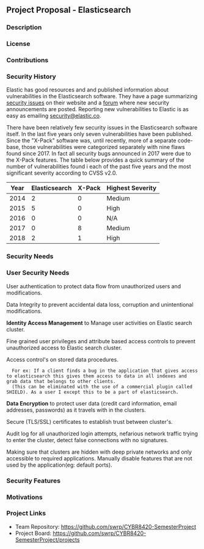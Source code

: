 ## Project Proposal - Elasticsearch 

### Description

### License

### Contributions

### Security History
Elastic has good resources and and published information about vulnerabilities in the Elasticsearch software.  They have a page summarizing [security issues](https://www.elastic.co/community/security) on their website and a [forum](https://discuss.elastic.co/c/security-announcements) where new security announcements are posted.  Reporting new vulnerabilities to Elastic is as easy as emailing security@elastic.co.  

There have been relatively few security issues in the Elasticsearch software itself.  In the last five years only seven vulnerabilities have been published.  Since the "X-Pack" software was, until recently, more of a separate code-base, those vulnerabilities were categorized separately with nine flaws found since 2017.  In fact all security bugs announced in 2017 were due to the X-Pack features.  The table below provides a quick summary of the number of vulnerabilities found i each of the past five years and the most significant severity according to CVSS v2.0. 

| Year | Elasticsearch | X-Pack | Highest Severity|
| ---- | ------------- | ------ | ----------------|
| 2014 | 2             | 0      | Medium          |
| 2015 | 5             | 0      | High            | 
| 2016 | 0             | 0      | N/A             |
| 2017 | 0             | 8      | Medium          |
| 2018 | 2             | 1      | High            |

### Security Needs

### User Security Needs
   
   User authentication to protect data flow from unauthorized users and modifications.
    
   Data Integrity to prevent accidental data loss, corruption and unintentional modifications.

  **Identity Access Management** to Manage user activities on Elastic search cluster.
    
   Fine grained user privileges and attribute based access controls to prevent unauthorized access to Elastic search cluster.
      
   Access control's on stored data procedures. 
      
      For ex: If a client finds a bug in the application that gives access to elasticsearch this gives them access to data in all indexes and grab data that belongs to other clients.
      (This can be eliminated with the use of a commercial plugin called SHIELD). As a user I except this to be a part of elasticsearch.
       
   **Data Encryption** to protect user data (credit card information, email addresses, passwords) as it travels with in the clusters. 

   Secure (TLS/SSL) certificates to establish trust between cluster's. 

   Audit log for all unauthorized login attempts, nefarious network traffic trying to enter the cluster, detect false connections with no signatures.   

   Making sure that clusters are hidden with deep private networks and only accessible to required applications. 
   Manually disable features that are not used by the application(eg: default ports).



### Security Features

### Motivations

### Project Links
* Team Repository: https://github.com/swrp/CYBR8420-SemesterProject
* Project Board: https://github.com/swrp/CYBR8420-SemesterProject/projects